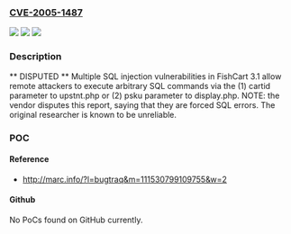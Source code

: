 ### [CVE-2005-1487](https://cve.mitre.org/cgi-bin/cvename.cgi?name=CVE-2005-1487)
![](https://img.shields.io/static/v1?label=Product&message=n%2Fa&color=blue)
![](https://img.shields.io/static/v1?label=Version&message=n%2Fa&color=blue)
![](https://img.shields.io/static/v1?label=Vulnerability&message=n%2Fa&color=brighgreen)

### Description

** DISPUTED **  Multiple SQL injection vulnerabilities in FishCart 3.1 allow remote attackers to execute arbitrary SQL commands via the (1) cartid parameter to upstnt.php or (2) psku parameter to display.php.  NOTE: the vendor disputes this report, saying that they are forced SQL errors.  The original researcher is known to be unreliable.

### POC

#### Reference
- http://marc.info/?l=bugtraq&m=111530799109755&w=2

#### Github
No PoCs found on GitHub currently.

